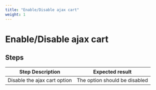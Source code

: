```yaml
---
title: "Enable/Disable ajax cart"
weight: 1
---
```


# Enable/Disable ajax cart
## Steps
| Step Description | Expected result |
| ----- | ----- |
| Disable the ajax cart option | The option should be disabled |
